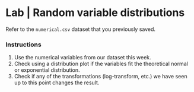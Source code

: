 # Lab | Random variable distributions

Refer to the `numerical.csv` dataset that you previously saved.

### Instructions

1. Use the numerical variables from our dataset this week.
2. Check using a distribution plot if the variables fit the theoretical normal or exponential distribution.
3. Check if any of the transformations (log-transform, etc.) we have seen up to this point changes the result.